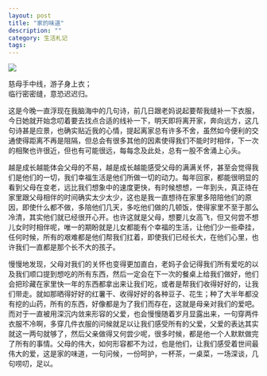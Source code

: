 ```yaml
---
layout: post
title: "家的味道"
description: ""
category: 生活札记
tags: 
---
```


![](http://www.mojiaqin.cn/images/2016/1121/wuzhen1.jpg)  

慈母手中线，游子身上衣；  
临行密密缝，意恐迟迟归。

这是今晚一直浮现在我脑海中的几句诗，前几日跟老妈说起要帮我缝补一下衣服，今日她就开始念叨着要去找点合适的线补一下，明天即将离开家，奔向远方，这几句诗甚是应景，也确实贴近我的心情，提起离家总有许多不舍，虽然如今便利的交通使得距离不再是阻隔，但总会有很多其他的因素使得我们不能时时相伴，下一次的相聚也许很近，但也有可能很远，每每念及此处，总有一股不舍涌上心头。

越是成长越能体会父母的不易，越是成长越能感受父母的满满关怀，甚至会觉得我们是他们的一切，我们幸福生活是他们所做一切的动力。每年回家，都能很明显的看到父母在变老，远比我们想象中的速度更快，有时候想想，一年到头，真正待在家里跟父母相伴的时间确实太少太少，这也是我一直想待在家里多陪陪他们的原因，即使什么都不做，多陪他们几天，多吃他们做的几顿饭，使得家里不至于那么冷清，其实他们就已经很开心开。也许这就是父母，想要儿女高飞，但又何尝不想儿女时时相伴呢，唯一的期盼就是儿女都能有个幸福的生活，让他们少一些牵挂，任何时候，所有的艰难都是他们帮我们扛着，即使我们已经长大，在他们心里，也许我们一直都是那个长不大的孩子。
   
慢慢地发现，父母对我们的关怀也变得更加直白，老妈子会记得我们所有爱吃的以及我们顺口提到想吃的所有东西，然后一定会在下一次的餐桌上给我们做好，他们会把珍藏在家里快一年的东西都拿出来让我们吃，或者是帮我们收得好好的，让我们带走。就如那晒得好好的红薯干、收得好好的各种豆子、花生；种了大半年都没有挖的山药，所有的东西，好像都是为了我们而存在，这就是母亲对我们的爱吧。而对于一直被用深沉内敛来形容的父爱，也会慢慢随着岁月显露出来，一句穿两件衣服不冷啊，多穿几件衣服的问候就足以让我们感受所有的父爱，父爱的表达其实就这一两句就够了，然后父亲做得又何尝少呢，很多时候，都是他一个人默默做完了所有的事情。父母的伟大，如何形容都不为过，也是他们，让我们感受着世间最伟大的爱，这是家的味道，一句问候，一份呵护，一杯茶，一桌菜，一场深谈，几句唠叨，足以。  

